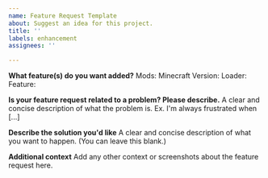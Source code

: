 ```yaml
---
name: Feature Request Template
about: Suggest an idea for this project.
title: ''
labels: enhancement
assignees: ''

---
```


**What feature(s) do you want added?**
Mods:
Minecraft Version:
Loader:
Feature:

**Is your feature request related to a problem? Please describe.**
A clear and concise description of what the problem is. Ex. I'm always frustrated when [...]

**Describe the solution you'd like**
A clear and concise description of what you want to happen. (You can leave this blank.)

**Additional context**
Add any other context or screenshots about the feature request here.
